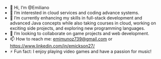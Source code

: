 - 👋 Hi, I’m @Emiliano
- 👀 I’m interested in cloud services and coding advance systems.
- 🌱 I’m currently enhancing my skills in full-stack development and advanced Java concepts while also taking courses in cloud, working on exciting side projects, and exploring new programming languages.
- 💞️ I’m looking to collaborate on game projects and web development.
- 📫 How to reach me: emimunoz739@gmail.com or https://www.linkedin.com/in/emickson27/
- ⚡ Fun fact: I enjoy playing video games and have a passion for music!


<!---
Emickson27/Emickson27 is a ✨ special ✨ repository because its `README.md` (this file) appears on your GitHub profile.
You can click the Preview link to take a look at your changes.
--->
